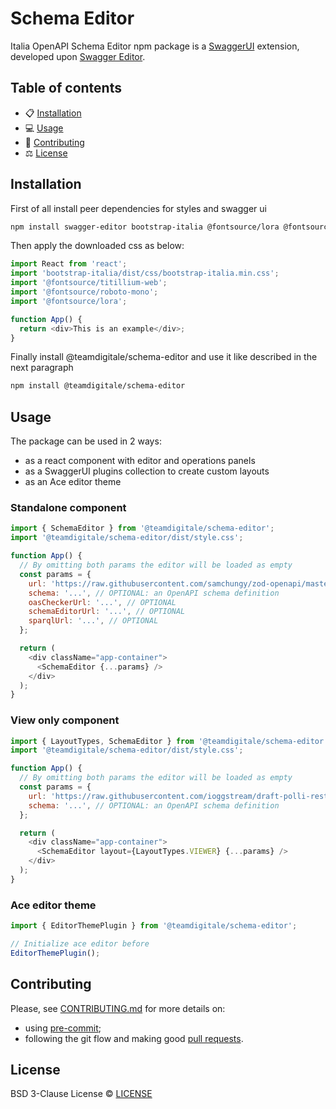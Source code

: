 # Schema Editor

Italia OpenAPI Schema Editor npm package is a [SwaggerUI](https://github.com/swagger-api/swagger-ui) extension, developed upon [Swagger Editor](https://github.com/swagger-api/swagger-editor).

## Table of contents

- 📋 [Installation](#installation)
- 💻 [Usage](#usage)
- 📝 [Contributing](#contributing)
- ⚖️ [License](#license)

## Installation

First of all install peer dependencies for styles and swagger ui

```bash
npm install swagger-editor bootstrap-italia @fontsource/lora @fontsource/roboto-mono @fontsource/titillium-web
```

Then apply the downloaded css as below:

```js
import React from 'react';
import 'bootstrap-italia/dist/css/bootstrap-italia.min.css';
import '@fontsource/titillium-web';
import '@fontsource/roboto-mono';
import '@fontsource/lora';

function App() {
  return <div>This is an example</div>;
}
```

Finally install @teamdigitale/schema-editor and use it like described in the next paragraph

```bash
npm install @teamdigitale/schema-editor
```

## Usage

The package can be used in 2 ways:

- as a react component with editor and operations panels
- as a SwaggerUI plugins collection to create custom layouts
- as an Ace editor theme

### Standalone component

```js
import { SchemaEditor } from '@teamdigitale/schema-editor';
import '@teamdigitale/schema-editor/dist/style.css';

function App() {
  // By omitting both params the editor will be loaded as empty
  const params = {
    url: 'https://raw.githubusercontent.com/samchungy/zod-openapi/master/examples/simple/openapi.yml', // OPTIONAL: an OpenAPI file url
    schema: '...', // OPTIONAL: an OpenAPI schema definition
    oasCheckerUrl: '...', // OPTIONAL
    schemaEditorUrl: '...', // OPTIONAL
    sparqlUrl: '...', // OPTIONAL
  };

  return (
    <div className="app-container">
      <SchemaEditor {...params} />
    </div>
  );
}
```

### View only component

```js
import { LayoutTypes, SchemaEditor } from '@teamdigitale/schema-editor';
import '@teamdigitale/schema-editor/dist/style.css';

function App() {
  // By omitting both params the editor will be loaded as empty
  const params = {
    url: 'https://raw.githubusercontent.com/ioggstream/draft-polli-restapi-ld-keywords/refs/heads/main/tests/test-context.oas3.yaml', // OPTIONAL: an OpenAPI file url
    schema: '...', // OPTIONAL: an OpenAPI schema definition
  };

  return (
    <div className="app-container">
      <SchemaEditor layout={LayoutTypes.VIEWER} {...params} />
    </div>
  );
}
```

### Ace editor theme

```js
import { EditorThemePlugin } from '@teamdigitale/schema-editor';

// Initialize ace editor before
EditorThemePlugin();
```

## Contributing

Please, see [CONTRIBUTING.md](CONTRIBUTING.md) for more details on:

- using [pre-commit](CONTRIBUTING.md#pre-commit);
- following the git flow and making good [pull requests](CONTRIBUTING.md#making-a-pr).

## License

BSD 3-Clause License © [LICENSE](LICENSE)
